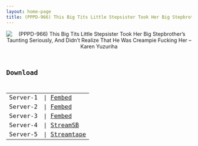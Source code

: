 ```yaml
---
layout: home-page
title: (PPPD-966) This Big Tits Little Stepsister Took Her Big Stepbrother’s Taunting Seriously, And Didn’t Realize That He Was Creampie Fucking Her – Karen Yuzuriha
---
```

<center>
<img src="https://blogger.googleusercontent.com/img/a/AVvXsEiV5q_yr_WKlkUlQyKtN8F-RZcXzYtxviOHQDGM_Uj0zleYVoYRffw_ORd977kC5eCGaxWnpG1TlqzC6hAtx9c1liIabgDF8nMbk0_t9GLKNK0csaVms-UgoRA2Tue68j90Sd2864kRzLo3TBZvPzTvaOO2aTBnh37FdS4MJO1OmtHXWHORt_AEO90r=s16000" alt="(PPPD-966) This Big Tits Little Stepsister Took Her Big Stepbrother’s Taunting Seriously, And Didn’t Realize That He Was Creampie Fucking Her – Karen Yuzuriha">
</center>
<pre><code>
<h2>Download</h2>
<table><tbody>
<tr>
<td>Server-1</td>
<td>| <a href="https://streamabc.xyz/f/gnl0db-y88gr00w" target="_blank">Fembed</a></td>
</tr>
<tr>
<td>Server-2</td>
<td>| <a href="https://javpoll.com/f/42885bzydj3kzl7" target="_blank">Fembed</a></td>
</tr>
<tr>
<td>Server-3</td>
<td>| <a href="https://diasfem.com/f/6z7eqc017g1p3mj" target="_blank">Fembed</a></td>
</tr>
<tr>
<td>Server-4</td>
<td>| <a href="https://tubesb.com/d/au1tx43xvqkj.html" target="_blank">StreamSB</a></td>
</tr>
<tr>
<td>Server-5</td>
<td>| <a href="https://streamtape.com/v/PkQ3Ba9lL6h00ro" target="_blank">Streamtape</a></td>
</tr>
</tbody></table>
</code></pre>

